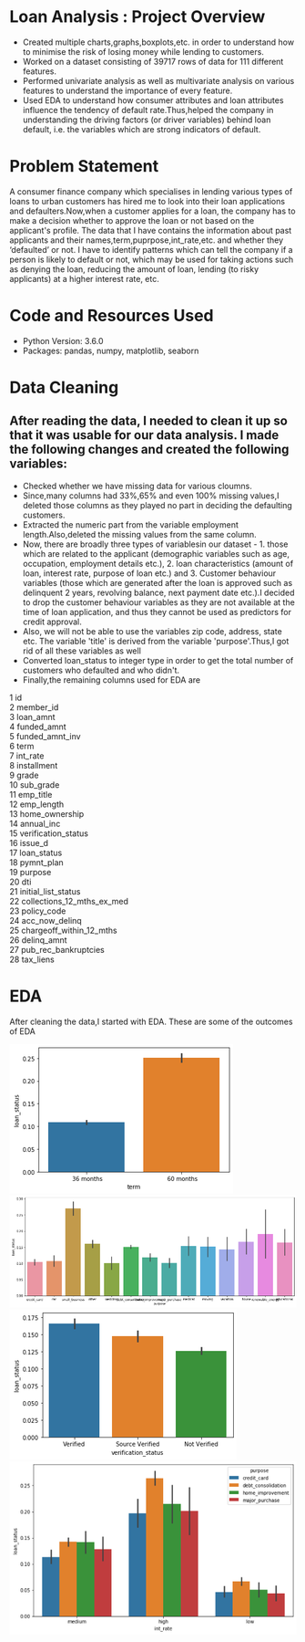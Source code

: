 # Loan Analysis : Project Overview
- Created multiple charts,graphs,boxplots,etc. in order to understand how to minimise the risk of losing money while lending to customers.
- Worked on a dataset consisting of 39717 rows of data for 111 different features.
- Performed univariate analysis as well as multivariate analysis on various features to understand the importance of every feature.
- Used EDA to understand how consumer attributes and loan attributes influence the tendency of default rate.Thus,helped the company in understanding the driving factors (or
driver variables) behind loan default, i.e. the variables which are strong indicators of default.

# Problem Statement
A consumer finance company which specialises in lending various types of loans to urban customers has hired me to look into their loan applications and defaulters.Now,when a customer applies for a loan, the company has to make a decision whether to approve the loan or not based on the applicant's profile. 
The data that I have contains the information about past applicants and their names,term,puprpose,int_rate,etc. and whether they ‘defaulted’ or not. I have to identify patterns which can tell the company if a person is likely to default or not, which may be used for taking actions such as denying the loan, reducing the amount of loan, lending (to risky applicants) at a higher interest rate, etc.

# Code and Resources Used
- Python Version: 3.6.0
- Packages: pandas, numpy, matplotlib, seaborn

# Data Cleaning
## After reading the data, I needed to clean it up so that it was usable for our data analysis. I made the following changes and created the following variables:
- Checked whether we have missing data for various cloumns.
- Since,many columns had 33%,65% and even 100% missing values,I deleted those columns as they played no part in deciding the defaulting customers. 
- Extracted the numeric part from the variable employment length.Also,deleted the missing values from the same column. 
- Now, there are broadly three types of variablesin our dataset - 1. those which are related to the applicant (demographic variables such as age, occupation, employment details etc.), 2. loan characteristics (amount of loan, interest rate, purpose of loan etc.) and 3. Customer behaviour variables (those which are generated after the loan is approved such as delinquent 2 years, revolving balance, next payment date etc.).I decided to drop the customer behaviour variables as they are not available at the time of loan application, and thus they cannot be used as predictors for credit approval.
- Also, we will not be able to use the variables zip code, address, state etc. The variable 'title' is derived from the variable 'purpose'.Thus,I got rid of all these variables as well
- Converted loan_status to integer type in order to get the total number of customers who defaulted and who didn't.
- Finally,the remaining columns used for EDA are

 1   id                         
 2   member_id                  
 3   loan_amnt                 
 4   funded_amnt                   
 5   funded_amnt_inv             
 6   term                        
 7   int_rate                    
 8   installment                 
 9   grade                        
 10  sub_grade                   
 11  emp_title                    
 12  emp_length                  
 13  home_ownership               
 14  annual_inc                  
 15  verification_status          
 16  issue_d                      
 17  loan_status               
 18  pymnt_plan                                            
 19  purpose                     
 20  dti                        
 21  initial_list_status          
 22  collections_12_mths_ex_med  
 23  policy_code                   
 24  acc_now_delinq              
 25  chargeoff_within_12_mths    
 26  delinq_amnt                  
 27  pub_rec_bankruptcies        
 28  tax_liens 

# EDA
After cleaning the data,I started with EDA. These are some of the outcomes of EDA 

![loan_status vs term](https://github.com/Rahul713713/Loan-Analysis/blob/master/term.png "loan_status vs term")
![loan_status vs term](https://github.com/Rahul713713/Loan-Analysis/blob/master/purpose.png "loan_status vs purpose")
![loan_status vs term](https://github.com/Rahul713713/Loan-Analysis/blob/master/verification_status.png "loan_status vs verification_status")
![loan_status vs term](https://github.com/Rahul713713/Loan-Analysis/blob/master/int_rate.png "loan_status vs int_rate")

